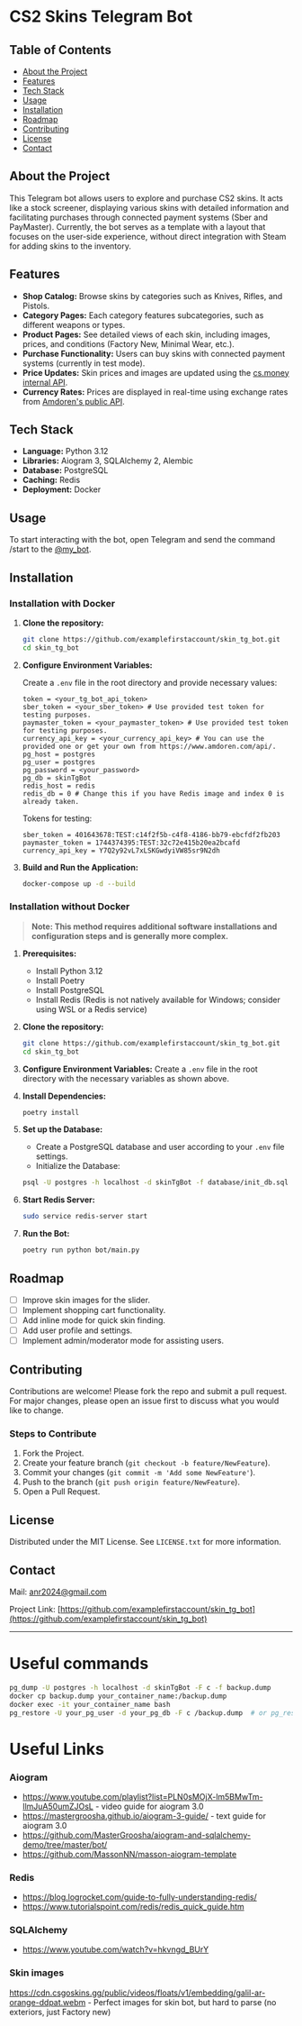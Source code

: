 # CS2 Skins Telegram Bot

## Table of Contents

- [About the Project](#about-the-project)
- [Features](#features)
- [Tech Stack](#tech-stack)
- [Usage](#usage)
- [Installation](#installation)
- [Roadmap](#roadmap)
- [Contributing](#contributing)
- [License](#license)
- [Contact](#contact)

## About the Project

This Telegram bot allows users to explore and purchase CS2 skins. It acts like a stock screener, displaying various skins with detailed information and facilitating purchases through connected payment systems (Sber and PayMaster). Currently, the bot serves as a template with a layout that focuses on the user-side experience, without direct integration with Steam for adding skins to the inventory.

## Features

- **Shop Catalog:** Browse skins by categories such as Knives, Rifles, and Pistols.
- **Category Pages:** Each category features subcategories, such as different weapons or types.
- **Product Pages:** See detailed views of each skin, including images, prices, and conditions (Factory New, Minimal Wear, etc.).
- **Purchase Functionality:** Users can buy skins with connected payment systems (currently in test mode).
- **Price Updates:** Skin prices and images are updated using the [cs.money internal API](https://wiki.cs.money/api/graphql).
- **Currency Rates:** Prices are displayed in real-time using exchange rates from [Amdoren's public API](https://www.amdoren.com/api/).

## Tech Stack

- **Language:** Python 3.12
- **Libraries:** Aiogram 3, SQLAlchemy 2, Alembic
- **Database:** PostgreSQL
- **Caching:** Redis
- **Deployment:** Docker

## Usage

To start interacting with the bot, open Telegram and send the command /start to the [@my_bot](http://t.me/my_bot).

## Installation

### Installation with Docker

1. **Clone the repository:**
   ```bash
   git clone https://github.com/examplefirstaccount/skin_tg_bot.git
   cd skin_tg_bot
   ```

2. **Configure Environment Variables:**

   Create a `.env` file in the root directory and provide necessary values:
   ```.env
   token = <your_tg_bot_api_token>
   sber_token = <your_sber_token> # Use provided test token for testing purposes.
   paymaster_token = <your_paymaster_token> # Use provided test token for testing purposes.
   currency_api_key = <your_currency_api_key> # You can use the provided one or get your own from https://www.amdoren.com/api/.
   pg_host = postgres
   pg_user = postgres
   pg_password = <your_password>
   pg_db = skinTgBot
   redis_host = redis
   redis_db = 0 # Change this if you have Redis image and index 0 is already taken.
   ```

   Tokens for testing:
   ```.env
   sber_token = 401643678:TEST:c14f2f5b-c4f8-4186-bb79-ebcfdf2fb203
   paymaster_token = 1744374395:TEST:32c72e415b20ea2bcafd
   currency_api_key = Y7Q2y92vL7xLSKGwdyiVW85sr9N2dh
   ```

3. **Build and Run the Application:**

   ```bash
   docker-compose up -d --build
   ```

### Installation without Docker
> **Note: This method requires additional software installations and configuration steps and is generally more complex.**

1. **Prerequisites:**
   - Install Python 3.12 
   - Install Poetry 
   - Install PostgreSQL 
   - Install Redis (Redis is not natively available for Windows; consider using WSL or a Redis service)

2. **Clone the repository:**
   ```bash
   git clone https://github.com/examplefirstaccount/skin_tg_bot.git
   cd skin_tg_bot
   ```

3. **Configure Environment Variables:**
   Create a `.env` file in the root directory with the necessary variables as shown above.

4. **Install Dependencies:**
   ```bash
   poetry install
   ```

5. **Set up the Database:**
   - Create a PostgreSQL database and user according to your `.env` file settings.
   - Initialize the Database:
   ```bash
   psql -U postgres -h localhost -d skinTgBot -f database/init_db.sql
   ```

6. **Start Redis Server:**
   ```bash
   sudo service redis-server start
   ```

7. **Run the Bot:**
   ```bash
   poetry run python bot/main.py
   ```

## Roadmap

- [ ] Improve skin images for the slider.
- [ ] Implement shopping cart functionality.
- [ ] Add inline mode for quick skin finding.
- [ ] Add user profile and settings.
- [ ] Implement admin/moderator mode for assisting users.

## Contributing

Contributions are welcome! Please fork the repo and submit a pull request. For major changes, please open an issue first to discuss what you would like to change.

### Steps to Contribute

1. Fork the Project.
2. Create your feature branch (`git checkout -b feature/NewFeature`).
3. Commit your changes (`git commit -m 'Add some NewFeature'`).
4. Push to the branch (`git push origin feature/NewFeature`).
5. Open a Pull Request.

## License

Distributed under the MIT License. See `LICENSE.txt` for more information.

## Contact

Mail: [anr2024@gmail.com](mailto:anr2024@gmail.com)

Project Link: [https://github.com/examplefirstaccount/skin_tg_bot](https://github.com/examplefirstaccount/skin_tg_bot)

---

# Useful commands

```bash
pg_dump -U postgres -h localhost -d skinTgBot -F c -f backup.dump
docker cp backup.dump your_container_name:/backup.dump
docker exec -it your_container_name bash
pg_restore -U your_pg_user -d your_pg_db -F c /backup.dump  # or pg_restore -U myUser -d skinTgBot -F c --no-owner --role=your_user backup.dump
```

# Useful Links

### Aiogram
- https://www.youtube.com/playlist?list=PLN0sMOjX-lm5BMwTm-llmJuA50umZJOsL - video guide for aiogram 3.0
- https://mastergroosha.github.io/aiogram-3-guide/ - text guide for aiogram 3.0
- https://github.com/MasterGroosha/aiogram-and-sqlalchemy-demo/tree/master/bot/
- https://github.com/MassonNN/masson-aiogram-template

### Redis
- https://blog.logrocket.com/guide-to-fully-understanding-redis/
- https://www.tutorialspoint.com/redis/redis_quick_guide.htm

### SQLAlchemy
- https://www.youtube.com/watch?v=hkvngd_BUrY

### Skin images
https://cdn.csgoskins.gg/public/videos/floats/v1/embedding/galil-ar-orange-ddpat.webm - Perfect images for skin bot, but hard to parse (no exteriors, just Factory new)
